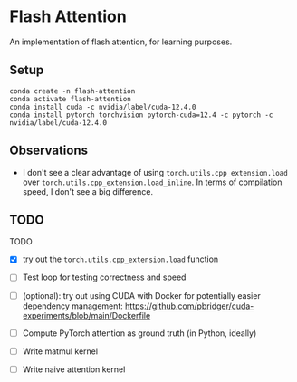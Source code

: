 # Flash Attention

An implementation of flash attention, for learning purposes.

## Setup

```shell
conda create -n flash-attention
conda activate flash-attention
conda install cuda -c nvidia/label/cuda-12.4.0
conda install pytorch torchvision pytorch-cuda=12.4 -c pytorch -c nvidia/label/cuda-12.4.0
```

## Observations

- I don't see a clear advantage of using `torch.utils.cpp_extension.load` over `torch.utils.cpp_extension.load_inline`. In terms of compilation speed, I don't see a big difference.


## TODO

TODO
- [x] try out the `torch.utils.cpp_extension.load` function
- [ ] Test loop for testing correctness and speed
- [ ] (optional): try out using CUDA with Docker for potentially easier dependency management: https://github.com/pbridger/cuda-experiments/blob/main/Dockerfile 
- [ ] Compute PyTorch attention as ground truth (in Python, ideally)
- [ ] Write matmul kernel
- [ ] Write naive attention kernel

